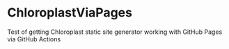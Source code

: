 # ChloroplastViaPages
Test of getting Chloroplast static site generator working with GitHub Pages via GitHub Actions

